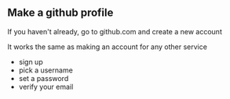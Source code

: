 ##  Make a github profile

If you haven't already, go to github.com and create a new account

It works the same as making an account for any other service

- sign up
- pick a username
- set a password
- verify your email
